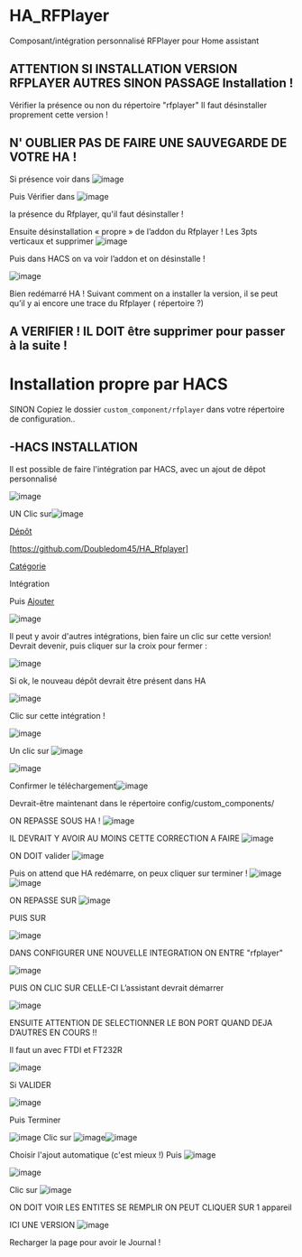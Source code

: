 # HA_RFPlayer

Composant/intégration personnalisé RFPlayer pour Home assistant

## ATTENTION SI INSTALLATION VERSION RFPLAYER AUTRES SINON PASSAGE Installation !
Vérifier la présence ou non du répertoire "rfplayer"
Il faut désinstaller proprement cette version !
## N' OUBLIER PAS DE FAIRE UNE SAUVEGARDE DE VOTRE HA !
Si présence voir dans ![image](https://user-images.githubusercontent.com/97252459/224483549-5ce9f3e0-9eee-4d9f-b7d3-cd8e0eae232e.png)

Puis Vérifier dans ![image](https://user-images.githubusercontent.com/97252459/224483582-366479e1-230b-46ce-a170-0b7bc17d2ddb.png)

la présence du Rfplayer, qu'il faut désinstaller !

Ensuite désinstallation « propre » de l’addon du Rfplayer !
Les 3pts verticaux et supprimer
![image](https://user-images.githubusercontent.com/97252459/224483682-32e5f47d-ece7-4342-ba51-a3415cdb1874.png)

Puis dans HACS on va voir l’addon et on désinstalle !

![image](https://user-images.githubusercontent.com/97252459/224483768-021a619c-b07e-4f73-8058-a861582a01e3.png)

Bien redémarré HA !
Suivant comment on a installer la version, il se peut qu’il y ai encore une trace du Rfplayer ( répertoire ?)

## A VERIFIER ! IL DOIT être supprimer pour passer à la suite !

# Installation propre par HACS

SINON Copiez le dossier `custom_component/rfplayer` dans votre répertoire de configuration..

## -HACS INSTALLATION

Il est possible de faire l'intégration par HACS, avec un ajout de dêpot personnalisé 

![image](https://user-images.githubusercontent.com/97252459/224483977-d47eb6af-28e0-4c1e-9b95-9c0b87a44929.png)

UN Clic sur![image](https://user-images.githubusercontent.com/97252459/224484013-7b0516bf-3434-4a84-a113-1d261938c1aa.png)



[Dépôt]()

[https://github.com/Doubledom45/HA_Rfplayer]

[Catégorie]()

Intégration



Puis [Ajouter]()

![image](https://user-images.githubusercontent.com/97252459/236184535-f63ebc80-838e-4631-a72d-5cd2d88b7477.png)

Il peut y avoir d'autres intégrations, bien faire un clic sur cette version!
Devrait devenir, puis cliquer sur la croix pour fermer :

![image](https://user-images.githubusercontent.com/97252459/236185781-54d6aef3-2ac9-49e8-997d-264efde2fe02.png)



Si ok, le nouveau dépôt devrait être présent dans HA

![image](https://user-images.githubusercontent.com/97252459/236187859-ae13d033-4f6c-444c-b28c-a5c1f5b8c299.png)

Clic sur cette intégration !

![image](https://user-images.githubusercontent.com/97252459/236186387-ee45e8b8-86c8-40f1-9a32-21d28023a38c.png)


Un clic sur ![image](https://user-images.githubusercontent.com/97252459/236188971-e68a7b96-ab44-443f-a5d2-103d23f80913.png)

![image](https://user-images.githubusercontent.com/97252459/236189314-6d7ed618-9489-4ece-a52b-6c06ae6afe8c.png)


Confirmer le téléchargement![image](https://user-images.githubusercontent.com/97252459/236189484-90e7afc5-ecc7-4fe8-952a-02c3cd6ba741.png)


Devrait-être maintenant dans le répertoire config/custom_components/

ON REPASSE SOUS HA !
![image](https://user-images.githubusercontent.com/97252459/224484449-29376bec-4bc5-4533-8355-415c88ece7d7.png)

IL DEVRAIT Y AVOIR AU MOINS CETTE CORRECTION A FAIRE
![image](https://user-images.githubusercontent.com/97252459/236189834-5d9777cf-c938-46c3-bea8-a280f54c9a26.png)


ON DOIT valider
![image](https://user-images.githubusercontent.com/97252459/236190042-b66049c1-089e-4f02-874a-d5eb65f26aeb.png)

Puis on attend que HA redémarre, on peux cliquer sur terminer !
![image](https://user-images.githubusercontent.com/97252459/224484520-b18ef2bf-b71f-483a-b4a5-e47e688b3eda.png)
![image](https://user-images.githubusercontent.com/97252459/236193829-dc82ee5c-7fa1-4c0e-86e0-09b26fcbe84e.png)

ON REPASSE SUR
![image](https://user-images.githubusercontent.com/97252459/224484572-51d460f3-ee54-4c91-ae1a-affa70de1280.png)

PUIS SUR

![image](https://user-images.githubusercontent.com/97252459/224484600-09a1095b-0160-4120-b358-fcd74454cadc.png)

DANS CONFIGURER UNE NOUVELLE INTEGRATION
ON ENTRE "rfplayer"

![image](https://user-images.githubusercontent.com/97252459/236191481-c2732228-1446-4666-8a9d-fe6dee69cdff.png)

PUIS ON CLIC SUR CELLE-CI
L’assistant devrait démarrer

![image](https://user-images.githubusercontent.com/97252459/224484864-f75f416d-2b6a-456a-b93f-9df96fcfce18.png)

ENSUITE ATTENTION DE SELECTIONNER LE BON PORT QUAND DEJA D’AUTRES EN COURS !!

Il faut un avec FTDI et FT232R

![image](https://user-images.githubusercontent.com/97252459/224484891-02df16b8-2029-4813-b1a5-6a27ced6bd0d.png)

Si VALIDER

![image](https://user-images.githubusercontent.com/97252459/224484991-24ef2315-98a3-404e-8cf5-5b8899e38073.png)

Puis Terminer

![image](https://user-images.githubusercontent.com/97252459/236192065-10f32514-d76d-4950-9e8c-4545042de21d.png) Clic sur ![image](https://user-images.githubusercontent.com/97252459/236192522-f3733c4c-461b-4ab1-b1d5-1105e4f5a6f7.png)![image](https://user-images.githubusercontent.com/97252459/236192355-c39fe6bf-f33c-4f14-b41a-a01e04ffdbfe.png)

Choisir l'ajout automatique (c'est mieux !) Puis ![image](https://user-images.githubusercontent.com/97252459/236192807-fa193378-9346-497d-9dc4-6d83e33ded0f.png)

![image](https://user-images.githubusercontent.com/97252459/236192977-ac3ce17a-bee3-46f7-b750-6ae53769204a.png)

Clic sur ![image](https://user-images.githubusercontent.com/97252459/236193122-baf6d8d4-f70e-4b92-bbd3-e2776a53f9b4.png)


ON DOIT VOIR LES ENTITES SE REMPLIR ON PEUT CLIQUER SUR 1 appareil

ICI UNE VERSION
![image](https://user-images.githubusercontent.com/97252459/224485058-59eb7b0b-6907-4592-b1c3-ad7a81a20e38.png)

Recharger la page pour avoir le Journal !



